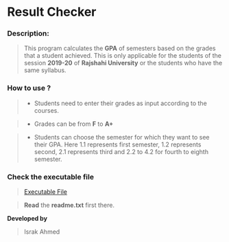 # Result Checker

### Description:
> This program calculates the **GPA** of semesters based on the
grades that a student achieved. This is only applicable for
the students of the session **2019-20** of **Rajshahi University**
or the students who have the same syllabus.


### How to use ?
> * Students need to enter their grades as input according to the courses.

> * Grades can be from **F** to **A+**

> * Students can choose the semester for which they want to see
their GPA. Here 1.1 represents first semester, 1.2 represents second, 
2.1 represents third and 2.2 to 4.2 for fourth to eighth semester.


### Check the executable file
> [Executable File](https://drive.google.com/drive/folders/1QP5Wfr3OWMtVW5aZlv-UGqHO2T9m31SQ?usp=sharing)

> **Read** the **readme.txt** first there.




**Developed by**
> Israk Ahmed